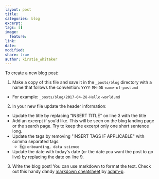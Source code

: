 ```yaml
---
layout: post
title:
categories: blog
excerpt:
tags: []
image:
  feature:
link:
date:
modified:
share: true
author: kirstie_whitaker
---
```


To create a new blog post:

1. Make a copy of this file and save it in the `_posts/blog` directory with a name that follows the convention: `YYYY-MM-DD-name-of-post.md`
  * For example: `_posts/blog/2017-04-28-Hello-world.md`
2. In your new file update the header information:
  * Update the title by replacing "INSERT TITLE" on line 3 with the title
  * Add an excerpt if you'd like. This will be seen on the blog landing page or the search page. Try to keep the excerpt only one short sentence long.
  * Update the tags by removing "INSERT TAGS IF APPLICABLE" with comma separated tags
    * Eg: `onboarding, data science`
  * Update the date with today's date (or the date you want the post to go live) by replacing the date on line 9.

3. Write the blog post! You can use markdown to format the text. Check out this handy dandy [markdown cheatsheet](https://github.com/adam-p/markdown-here/wiki/Markdown-Cheatsheet) by [adam-p](https://github.com/adam-p).
